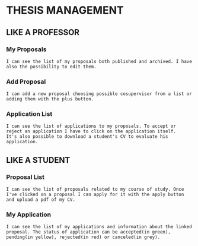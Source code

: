 # THESIS MANAGEMENT

## LIKE A PROFESSOR

### My Proposals
    I can see the list of my proposals both published and archived. I have also the possibility to edit them.

### Add Proposal
    I can add a new proposal choosing possible cosupervisor from a list or adding them with the plus button.

### Application List
    I can see the list of applications to my proposals. To accept or reject an application I have to click on the application itself.
    It's also possible to download a student's CV to evaluate his application.

## LIKE A STUDENT

### Proposal List
    I can see the list of proposals related to my course of study. Once I've clicked on a proposal I can apply for it with the apply button and upload a pdf of my CV.
### My Application
    I can see the list of my applications and information about the linked proposal. The status of application can be accepted(in green), pending(in yellow), rejected(in red) or canceled(in grey).